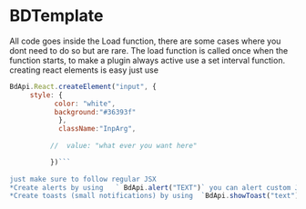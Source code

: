 # BDTemplate
All code goes inside the Load function, there are some cases where you dont need to do so but are rare. 
The load function is called once when the function starts, to make a plugin always active use a set interval function.
creating react elements is easy just use 
```javascript
BdApi.React.createElement("input", {
     style: {
           color: "white",   
           background:"#36393f"
            },
            className:"InpArg",
            
          //  value: "what ever you want here"

          })```
          
just make sure to follow regular JSX 
*Create alerts by using   ` BdApi.alert("TEXT")` you can alert custom JSX elements.
*Create toasts (small notifications) by using  `BdApi.showToast("text")`

